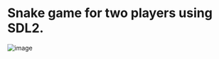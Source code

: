 # Snake game for two players using SDL2.

![image](https://github.com/user-attachments/assets/15801d04-0f85-498d-8f20-30c18a9dac9c)
